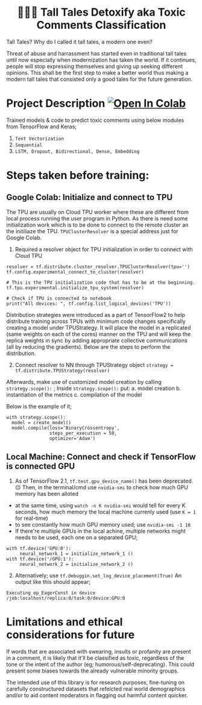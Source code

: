 <h1 align="center">👮🏻‍♀️ Tall Tales Detoxify aka Toxic Comments Classification</h1>


Tall Tales?
Why do I called it tall tales, a modern one even?

Threat of abuse and harrassment has started even in traditional tall tales until now especially when modernization has taken the world. If it continues, people will stop expressing themselves and giving up seeking different opinions. This shall be the first step to make a better world thus making a modern tall tales that consisted only a good tales for the future generation. 

# Project Description [![Open In Colab](https://colab.research.google.com/assets/colab-badge.svg)](https://colab.research.google.com/drive/1dk3jJWLklZZ2xN9EpIdnQiNJFTdvFKgY?usp=sharing)
Trained models & code to predict toxic comments using below modules from TensorFlow and Keras;
1. ```Text Vectorization```
2. ```Sequential```
3. ```LSTM, Dropout, Bidirectional, Dense, Embedding```

# Steps taken before training:
## Google Colab: Initialize and connect to TPU
The TPU are usually on Cloud TPU worker where these are different from local process running the user program in Python. As there is need some initialization work which is to be done to connect to the remote cluster an the initiliaze the TPU. ```TPUClusterResolver``` is a special address just for Google Colab. 
1. Required a resolver object for TPU initialization in order to connect with Cloud TPU
```
resolver = tf.distribute.cluster_resolver.TPUClusterResolver(tpu='')
tf.config.experimental_connect_to_cluster(resolver)

# This is the TPU initialization code that has to be at the beginning.
tf.tpu.experimental.initialize_tpu_system(resolver)

# Check if TPU is connected to notebook
print("All devices: ", tf.config.list_logical_devices('TPU'))
```

Distribution strategies were introduced as a part of TensorFlow2 to help distribute training across TPUs with minimum code changes specifically creating a model under TPUStrategy. It will place the model in a replicated (same weights on each of the cores) manner on the TPU and will keep the replica weights in sync by adding appropriate collective communications (all by reducing the gradients). Below are the steps to perform the distribution. 

2. Connect resolver to NN through TPUStrategy object
```strategy = tf.distribute.TPUStrategy(resolver)```

Afterwards, make use of customized model creation by calling ```strategy.scope():``` ;
Inside ```strategy.scope():``` put:
a. model creation
b. instantiation of the metrics
c. compilation of the model

Below is the example of it; 
```
with strategy.scope():
  model = create_model()
  model.compile(loss='BinaryCrossentropy', 
                steps_per_execution = 50, 
                optimizer='Adam')
```
## Local Machine: Connect and check if TensorFlow is connected GPU
1. As of TensorFlow 2.1, ```tf.test.gpu_device_name()``` has been deprecated. 😔 
Then, in the terminal/cmd use ```nvidia-smi``` to check how much GPU memory has been alloted
  * at the same time, using ```watch -n K nvidia-smi``` would tell for every K seconds, how much memory the local machine currenly used (use ```K = 1``` for real-time)
  * to see constantly how much GPU memory used; use ```nvidia-smi -1 10```
  * If there're multiple GPUs in the local achine, multiple networks might needs to be used, each one on a separated GPU;
  
  ```
  with tf.device('GPU:0'):
       neural_network_1 = initialize_network_1 ()
  with tf.device('/GPU:1'):
       neural_network_2 = initialize_network_2 ()
  ```

2. Alternatively; use ```tf.debuggin.set_log_device_placement(True)```
An output like this should appear; 
```
Executing op_EagerConst in device /job:localhost/replica:0/task:0/device:GPU:0
```

# Limitations and ethical considerations for future 
If words that are associated with swearing, insults or profanity are present in a comment, it is likely that it'll be classified as toxic, regardless of the tone or the intent of the author (eg; humorous/self-deprecating). This could present some biases towards the already vulnerable minority groups. 

The intended use of this library is for research purposes, fine-tuning on carefully constructured datasets that refelcted real world demographics and/or to aid content moderators in flagging out harmful content quicker. 
